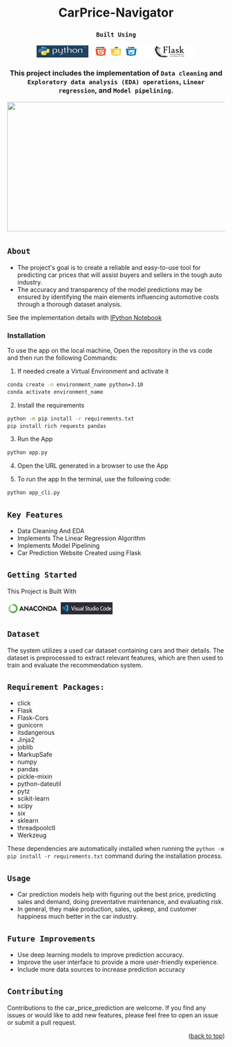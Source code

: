 <a name="readme-top"></a>

<div align="center">


    
# CarPrice-Navigator

### `Built Using`
  
[![Python][python-shield]][python-url]
[![html-css-js][html-css-js-shield]][html-css-js-url]
[![Flask][flask-shield]][flask-url]

### This project includes the implementation of `Data cleaning` and `Exploratory data analysis (EDA) operations`, `Linear regression`, and `Model pipelining`.  




<img src="https://github.com/NayakSubhransu/Car_Price_Prediction/assets/139241744/24705ba3-6271-4e85-b92e-b1defb5561ab" width="700" height="300">


</div>

## `About` 
<p align="justify">

- The project's goal is to create a reliable and easy-to-use tool for predicting car prices that will assist buyers and sellers in the tough auto industry.
- The accuracy and transparency of the model predictions may be ensured by identifying the main elements influencing automotive costs through a thorough dataset analysis. 

See the implementation details with <a href="https://github.com/NayakSubhransu/Car_Price_Prediction/blob/main/Car%20Prediction.ipynb">IPython Notebook</a>
</p>

### __Installation__
To use the app on the local machine, Open the repository in the vs code and then run the following Commands:

1. If needed create a Virtual Environment and activate it
```sh
conda create -n environment_name python=3.10
conda activate environment_name
```

2. Install the requirements
```sh
python -m pip install -r requirements.txt
pip install rich requests pandas
```

3. Run the App 
```sh
python app.py
```

4. Open the URL generated in a browser to use the App

5. To run the app In the terminal, use the following code:
```sh
python app_cli.py
```

## `Key Features`

- Data Cleaning And EDA 
- Implements The Linear Regression Algorithm 
- Implements Model Pipelining 
- Car Prediction Website Created using Flask

## `Getting Started`

This Project is Built With <br /><br />
[![Anaconda][anaconda-shield]][anaconda-url] [![VSCode][vscode-shield]][vscode-url]

## `Dataset`

The system utilizes a used car dataset containing cars and their details. The dataset is preprocessed to extract relevant features, which are then used to train and evaluate the recommendation system.

## `Requirement Packages:`
- click
- Flask
- Flask-Cors
- gunicorn
- itsdangerous
- Jinja2
- joblib
- MarkupSafe
- numpy
- pandas
- pickle-mixin
- python-dateutil
- pytz
- scikit-learn
- scipy
- six
- sklearn
- threadpoolctl
- Werkzeug

These dependencies are automatically installed when running the `python -m pip install -r requirements.txt` command during the installation process.
  
## `Usage`

- Car prediction models help with figuring out the best price, predicting sales and demand, doing preventative maintenance, and evaluating risk.
- In general, they make production, sales, upkeep, and customer happiness much better in the car industry.

## `Future Improvements`

- Use deep learning models to improve prediction accuracy.
- Improve the user interface to provide a more user-friendly experience.
- Include more data sources to increase prediction accuracy

## `Contributing`

Contributions to the car_price_prediction are welcome. If you find any issues or would like to add new features, please feel free to open an issue or submit a pull request.

<p align="right">
(<a href="#readme-top">back to top</a>)
</p>

[anaconda-shield]: https://raw.githubusercontent.com/Pranav-Nagpure/Support-Repository/master/images/anaconda-shield.png
[anaconda-url]: https://www.anaconda.com "Anaconda"

[vscode-shield]: https://raw.githubusercontent.com/Pranav-Nagpure/Support-Repository/master/images/vscode-shield.png
[vscode-url]: https://code.visualstudio.com "VSCode"

[python-shield]: https://raw.githubusercontent.com/Pranav-Nagpure/Support-Repository/master/images/python-shield.png "Python"
[python-url]: https://www.python.org

[html-css-js-shield]: https://raw.githubusercontent.com/Pranav-Nagpure/Support-Repository/master/images/html-css-js-shield.png
[html-css-js-url]: https://html.spec.whatwg.org "HTML | CSS | JavaScript"

[flask-shield]: https://raw.githubusercontent.com/Pranav-Nagpure/Support-Repository/master/images/flask-shield.png "Flask"
[flask-url]: https://flask.palletsprojects.com
